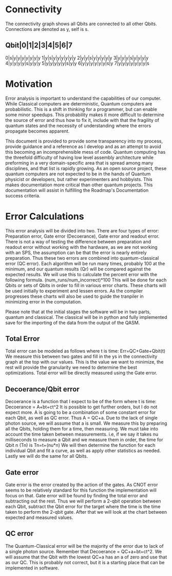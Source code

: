 # Connectivity

The connectivity graph shows all Qbits are connected to all other Qbits.
Connections are denoted as y, self is s.

Qbit|0|1|2|3|4|5|6|7
-------------------
0|s|y|y|y|y|y|y|y
1|y|s|y|y|y|y|y|y
2|y|y|s|y|y|y|y|y
3|y|y|y|s|y|y|y|y
4|y|y|y|y|s|y|y|y
5|y|y|y|y|y|s|y|y
6|y|y|y|y|y|y|s|y
7|y|y|y|y|y|y|y|s

# Motivation

Error analysis is important to understand the capabilities of our computer.
While Classical computers are deterministic, Quantum computers are probabilistic. This is a shift in thinking for a programmer, but can enable some minor speedups.
This probability makes it more difficult to determine the source of error and thus how to fix it, include with that the fragility of quantum states and the necessity of understanding where the errors propagate becomes apparent.

This document is provided to provide some transparency into my process, provide guidance and a reference as I develop and as an attempt to avoid this becoming an incomprehensible mess of code.
Quantum computing has the threefold difficulty of having low level assembly architecture while preforming in a very domain-specific area that is spread among many disciplines, and that list is rapidly growing.
As an open source project, these quantum computers are not expected to be in the hands of Quantum physicist or developers, but rather experimenters and hobbyists. This makes documentation more critical than other quantum projects.
This documentation will assist in fulfilling the Roadmap's Documentation success criteria.


# Error Calculations

This error analysis will be divided into two. There are four types of error: Preparation error, Gate error (Decoerance), Gate error and readout error.
There is not a way of testing the difference between preparation and readout error without working with the hardware, as we are not working with an SPS, the assumption can be that the error is nearly entirely preparation. Thus these two errors are combined into quantum-classical error (QC error).
Each algorithm will be run many times, probably 100 at the minimum, and our quantum results (Qr) will be compared against the expected results. We will use this to calculate the percent error with the following formula.
	(num_runs/num_incorrect)*100
This will be done for each Qbits or sets of Qbits in order to fill in various error charts. These charts will be used initially to experiment and lessen errors. As the compiler progresses these charts will also be used to guide the tranpiler in minimizing error in the computation.

Please note that at the initial stages the software will be in two parts, quantum and classical. The classical will be in python and fully implemented save for the importing of the data from the output of the QASM.

## Total Error

Total error can be modeled as follows where t is time:
	Err=QC+Gate+Qbit(t)
We measure this between two gates and fill in the ys in the connectivity graph at the top with our values. This is the value we want to minimize, the rest will provide the granularity we need to determine the best optimizations.
Total error will be directly measured using the Gate error.

## Decoerance/Qbit error

Decoerance is a function that I expect to be of the form where t is time:
	Decoerance = A+bt+ct^2
	It is possible to get further orders, but I do not expect more.
A is going to be a combination of some constant error for each Qbit, as well as QC error. Thus A = QC+a. Due to the lack of single photon source, we will assume that a is small.
We measure this by preparing all the Qbits, holding them for a time, then measuring. We must take into account the time taken between measurements.
i.e, if we say it takes nu milliseconds to measure a Qbit and we measure them in order, the time for Qbit n (Tn) is Tn=t+(nu*n)
We will then determine the function for each individual Qbit and fit a curve, as well as apply other statistics as needed.
Lastly we will do the same for all Qbits.

## Gate error

Gate error is the error created by the action of the gates. As CNOT error seems to be relatively standard for this function the implementation will focus on that.
Gate error will be found by finding the total error and subtracting out the rest. Thus we will perform a 2-qbit operation between each Qbit, subtract the Qbit error for the target where the time is the time taken to perform the 2-qbit gate.
After that we will look at the chart between expected and measured values.

## QC error

The Quantum-Classical error will be the majority of the error due to lack of a single photon source. Remember that Decoerance = QC+a+bt+ct^2. We will assume that the Qbit with the lowest QC+a has an a of zero and use that as our QC.
This is probably not correct, but it is a starting place that can be implemented in software.
